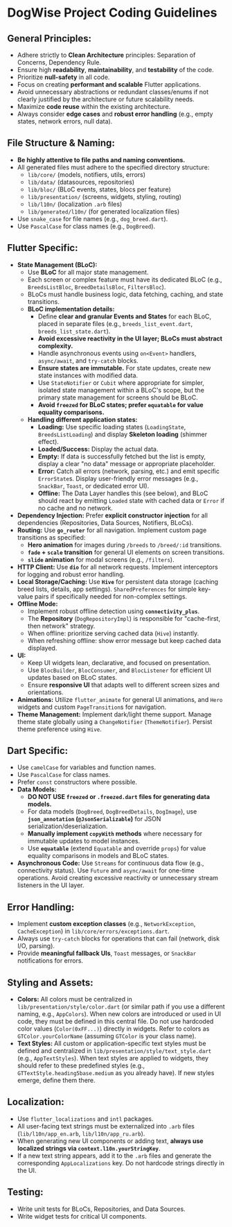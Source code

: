 # DogWise Project Coding Guidelines

## General Principles:
- Adhere strictly to **Clean Architecture** principles: Separation of Concerns, Dependency Rule.
- Ensure high **readability**, **maintainability**, and **testability** of the code.
- Prioritize **null-safety** in all code.
- Focus on creating **performant and scalable** Flutter applications.
- Avoid unnecessary abstractions or redundant classes/enums if not clearly justified by the architecture or future scalability needs.
- Maximize **code reuse** within the existing architecture.
- Always consider **edge cases** and **robust error handling** (e.g., empty states, network errors, null data).

## File Structure & Naming:
- **Be highly attentive to file paths and naming conventions.**
- All generated files must adhere to the specified directory structure:
    - `lib/core/` (models, notifiers, utils, errors)
    - `lib/data/` (datasources, repositories)
    - `lib/bloc/` (BLoC events, states, blocs per feature)
    - `lib/presentation/` (screens, widgets, styling, routing)
    - `lib/l10n/` (localization `.arb` files)
    - `lib/generated/l10n/` (for generated localization files)
- Use `snake_case` for file names (e.g., `dog_breed.dart`).
- Use `PascalCase` for class names (e.g., `DogBreed`).

## Flutter Specific:
- **State Management (BLoC):**
    - Use **BLoC** for all major state management.
    - Each screen or complex feature must have its dedicated BLoC (e.g., `BreedsListBloc`, `BreedDetailsBloc`, `FiltersBloc`).
    - BLoCs must handle business logic, data fetching, caching, and state transitions.
    - **BLoC implementation details:**
        - Define **clear and granular Events and States** for each BLoC, placed in separate files (e.g., `breeds_list_event.dart`, `breeds_list_state.dart`).
        - **Avoid excessive reactivity in the UI layer; BLoCs must abstract complexity.**
        - Handle asynchronous events using `on<Event>` handlers, `async/await`, and `try-catch` blocks.
        - **Ensure states are immutable.** For state updates, create new state instances with modified data.
        - Use `StateNotifier` or `Cubit` where appropriate for simpler, isolated state management within a BLoC's scope, but the primary state management for screens should be BLoC.
        - **Avoid `freezed` for BLoC states; prefer `equatable` for value equality comparisons.**
    - **Handling different application states:**
        - **Loading:** Use specific loading states (`LoadingState`, `BreedsListLoading`) and display **Skeleton loading** (shimmer effect).
        - **Loaded/Success:** Display the actual data.
        - **Empty:** If data is successfully fetched but the list is empty, display a clear "no data" message or appropriate placeholder.
        - **Error:** Catch all errors (network, parsing, etc.) and emit specific `ErrorState`s. Display user-friendly error messages (e.g., `SnackBar`, `Toast`, or dedicated error UI).
        - **Offline:** The Data Layer handles this (see below), and BLoC should react by emitting `Loaded` state with cached data or `Error` if no cache and no network.
- **Dependency Injection:** Prefer **explicit constructor injection** for all dependencies (Repositories, Data Sources, Notifiers, BLoCs).
- **Routing:** Use **`go_router`** for all navigation. Implement custom page transitions as specified:
    - **Hero animation** for images during `/breeds` to `/breed/:id` transitions.
    - **`fade` + `scale` transition** for general UI elements on screen transitions.
    - **`slide` animation** for modal screens (e.g., `/filters`).
- **HTTP Client:** Use **`dio`** for all network requests. Implement interceptors for logging and robust error handling.
- **Local Storage/Caching:** Use **`Hive`** for persistent data storage (caching breed lists, details, app settings). `SharedPreferences` for simple key-value pairs if specifically needed for non-complex settings.
- **Offline Mode:**
    - Implement robust offline detection using **`connectivity_plus`**.
    - The **Repository** (`DogRepositoryImpl`) is responsible for "cache-first, then network" strategy.
    - When offline: prioritize serving cached data (`Hive`) instantly.
    - When refreshing offline: show error message but keep cached data displayed.
- **UI:**
    - Keep UI widgets lean, declarative, and focused on presentation.
    - Use `BlocBuilder`, `BlocConsumer`, and `BlocListener` for efficient UI updates based on BLoC states.
    - Ensure **responsive UI** that adapts well to different screen sizes and orientations.
- **Animations:** Utilize `flutter_animate` for general UI animations, and `Hero` widgets and custom `PageTransition`s for navigation.
- **Theme Management:** Implement dark/light theme support. Manage theme state globally using a `ChangeNotifier` (`ThemeNotifier`). Persist theme preference using `Hive`.

## Dart Specific:
- Use `camelCase` for variables and function names.
- Use `PascalCase` for class names.
- Prefer `const` constructors where possible.
- **Data Models:**
    - **DO NOT USE `freezed` or `.freezed.dart` files for generating data models.**
    - For data models (`DogBreed`, `DogBreedDetails`, `DogImage`), use **`json_annotation` (`@JsonSerializable`)** for JSON serialization/deserialization.
    - **Manually implement `copyWith` methods** where necessary for immutable updates to model instances.
    - Use **`equatable`** (extend `Equatable` and override `props`) for value equality comparisons in models and BLoC states.
- **Asynchronous Code:** Use `Streams` for continuous data flow (e.g., connectivity status). Use `Future` and `async/await` for one-time operations. Avoid creating excessive reactivity or unnecessary stream listeners in the UI layer.

## Error Handling:
- Implement **custom exception classes** (e.g., `NetworkException`, `CacheException`) in `lib/core/errors/exceptions.dart`.
- Always use `try-catch` blocks for operations that can fail (network, disk I/O, parsing).
- Provide **meaningful fallback UIs**, `Toast` messages, or `SnackBar` notifications for errors.

## Styling and Assets:
- **Colors:** All colors must be centralized in `lib/presentation/style/color.dart` (or similar path if you use a different naming, e.g., `AppColors`). When new colors are introduced or used in UI code, they must be defined in this central file. Do not use hardcoded color values (`Color(0xFF...)`) directly in widgets. Refer to colors as `GTColor.yourColorName` (assuming `GTColor` is your class name).
- **Text Styles:** All custom or application-specific text styles must be defined and centralized in `lib/presentation/style/text_style.dart` (e.g., `AppTextStyles`). When text styles are applied to widgets, they should refer to these predefined styles (e.g., `GTTextStyle.heading5base.medium` as you already have). If new styles emerge, define them there.

## Localization:
- Use `flutter_localizations` and `intl` packages.
- All user-facing text strings must be externalized into `.arb` files (`lib/l10n/app_en.arb`, `lib/l10n/app_ru.arb`).
- When generating new UI components or adding text, **always use localized strings via `context.l10n.yourStringKey`**.
- If a new text string appears, add it to the `.arb` files and generate the corresponding `AppLocalizations` key. Do not hardcode strings directly in the UI.

## Testing:
- Write unit tests for BLoCs, Repositories, and Data Sources.
- Write widget tests for critical UI components.